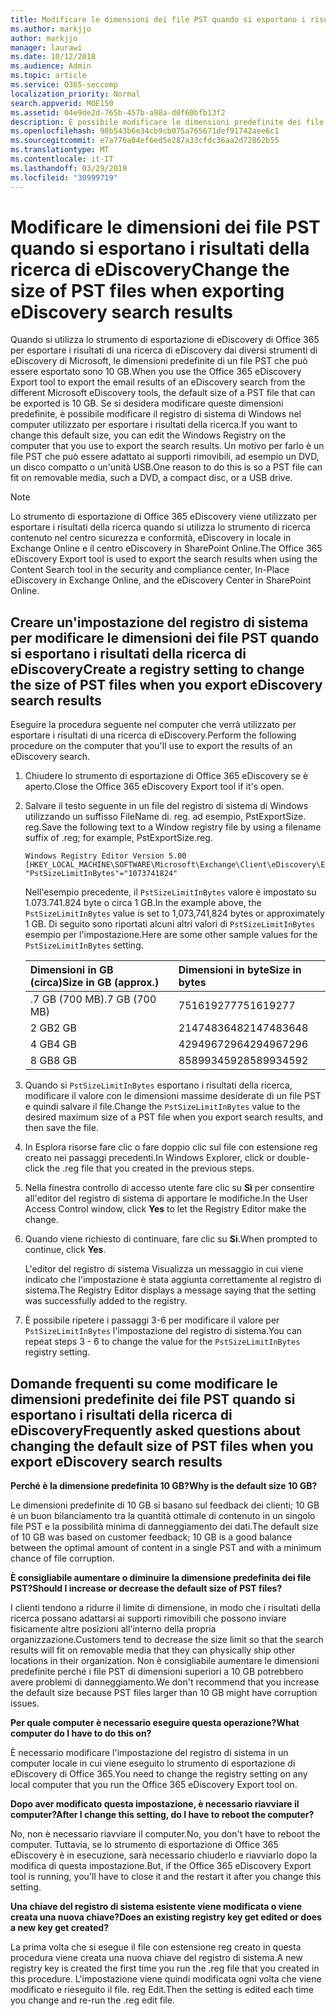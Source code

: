 ```yaml
---
title: Modificare le dimensioni dei file PST quando si esportano i risultati della ricerca di eDiscovery
ms.author: markjjo
author: markjjo
manager: laurawi
ms.date: 10/12/2018
ms.audience: Admin
ms.topic: article
ms.service: O365-seccomp
localization_priority: Normal
search.appverid: MOE150
ms.assetid: 04e9de2d-765b-457b-a98a-d0f60bfb13f2
description: È possibile modificare le dimensioni predefinite dei file PST scaricati nel computer quando si esportano i risultati della ricerca di eDiscovery.
ms.openlocfilehash: 98b543b6e34cb9cb075a765671def91742aee6c1
ms.sourcegitcommit: e7a776a04ef6ed5e287a33cfdc36aa2d72862b55
ms.translationtype: MT
ms.contentlocale: it-IT
ms.lasthandoff: 03/29/2019
ms.locfileid: "30999719"
---
```

# <a name="change-the-size-of-pst-files-when-exporting-ediscovery-search-results"></a><span data-ttu-id="e144c-103">Modificare le dimensioni dei file PST quando si esportano i risultati della ricerca di eDiscovery</span><span class="sxs-lookup"><span data-stu-id="e144c-103">Change the size of PST files when exporting eDiscovery search results</span></span>

<span data-ttu-id="e144c-104">Quando si utilizza lo strumento di esportazione di eDiscovery di Office 365 per esportare i risultati di una ricerca di eDiscovery dai diversi strumenti di eDiscovery di Microsoft, le dimensioni predefinite di un file PST che può essere esportato sono 10 GB.</span><span class="sxs-lookup"><span data-stu-id="e144c-104">When you use the Office 365 eDiscovery Export tool to export the email results of an eDiscovery search from the different Microsoft eDiscovery tools, the default size of a PST file that can be exported is 10 GB.</span></span> <span data-ttu-id="e144c-105">Se si desidera modificare queste dimensioni predefinite, è possibile modificare il registro di sistema di Windows nel computer utilizzato per esportare i risultati della ricerca.</span><span class="sxs-lookup"><span data-stu-id="e144c-105">If you want to change this default size, you can edit the Windows Registry on the computer that you use to export the search results.</span></span> <span data-ttu-id="e144c-106">Un motivo per farlo è un file PST che può essere adattato ai supporti rimovibili, ad esempio un DVD, un disco compatto o un'unità USB.</span><span class="sxs-lookup"><span data-stu-id="e144c-106">One reason to do this is so a PST file can fit on removable media, such a DVD, a compact disc, or a USB drive.</span></span> 
  
> [!NOTE]
>  <span data-ttu-id="e144c-107">Lo strumento di esportazione di Office 365 eDiscovery viene utilizzato per esportare i risultati della ricerca quando si utilizza lo strumento di ricerca contenuto nel centro sicurezza e conformità, eDiscovery in locale in Exchange Online e il centro eDiscovery in SharePoint Online.</span><span class="sxs-lookup"><span data-stu-id="e144c-107">The Office 365 eDiscovery Export tool is used to export the search results when using the Content Search tool in the security and compliance center, In-Place eDiscovery in Exchange Online, and the eDiscovery Center in SharePoint Online.</span></span>
  
## <a name="create-a-registry-setting-to-change-the-size-of-pst-files-when-you-export-ediscovery-search-results"></a><span data-ttu-id="e144c-108">Creare un'impostazione del registro di sistema per modificare le dimensioni dei file PST quando si esportano i risultati della ricerca di eDiscovery</span><span class="sxs-lookup"><span data-stu-id="e144c-108">Create a registry setting to change the size of PST files when you export eDiscovery search results</span></span>

<span data-ttu-id="e144c-109">Eseguire la procedura seguente nel computer che verrà utilizzato per esportare i risultati di una ricerca di eDiscovery.</span><span class="sxs-lookup"><span data-stu-id="e144c-109">Perform the following procedure on the computer that you'll use to export the results of an eDiscovery search.</span></span>
  
1. <span data-ttu-id="e144c-110">Chiudere lo strumento di esportazione di Office 365 eDiscovery se è aperto.</span><span class="sxs-lookup"><span data-stu-id="e144c-110">Close the Office 365 eDiscovery Export tool if it's open.</span></span> 
    
2. <span data-ttu-id="e144c-111">Salvare il testo seguente in un file del registro di sistema di Windows utilizzando un suffisso FileName di. reg. ad esempio, PstExportSize. reg.</span><span class="sxs-lookup"><span data-stu-id="e144c-111">Save the following text to a Window registry file by using a filename suffix of .reg; for example, PstExportSize.reg.</span></span> 
    
    ```
    Windows Registry Editor Version 5.00
    [HKEY_LOCAL_MACHINE\SOFTWARE\Microsoft\Exchange\Client\eDiscovery\ExportTool]
    "PstSizeLimitInBytes"="1073741824"
    ```

    <span data-ttu-id="e144c-112">Nell'esempio precedente, il `PstSizeLimitInBytes` valore è impostato su 1.073.741.824 byte o circa 1 GB.</span><span class="sxs-lookup"><span data-stu-id="e144c-112">In the example above, the  `PstSizeLimitInBytes` value is set to 1,073,741,824 bytes or approximately 1 GB.</span></span> <span data-ttu-id="e144c-113">Di seguito sono riportati alcuni altri valori di `PstSizeLimitInBytes` esempio per l'impostazione.</span><span class="sxs-lookup"><span data-stu-id="e144c-113">Here are some other sample values for the  `PstSizeLimitInBytes` setting.</span></span> 
    
    |<span data-ttu-id="e144c-114">**Dimensioni in GB (circa)**</span><span class="sxs-lookup"><span data-stu-id="e144c-114">**Size in GB (approx.)**</span></span>|<span data-ttu-id="e144c-115">**Dimensioni in byte**</span><span class="sxs-lookup"><span data-stu-id="e144c-115">**Size in bytes**</span></span>|
    |:-----|:-----|
    |<span data-ttu-id="e144c-116">.7 GB (700 MB)</span><span class="sxs-lookup"><span data-stu-id="e144c-116">.7 GB (700 MB)</span></span>  <br/> |<span data-ttu-id="e144c-117">751619277</span><span class="sxs-lookup"><span data-stu-id="e144c-117">751619277</span></span>  <br/> |
    |<span data-ttu-id="e144c-118">2 GB</span><span class="sxs-lookup"><span data-stu-id="e144c-118">2 GB</span></span>  <br/> |<span data-ttu-id="e144c-119">2147483648</span><span class="sxs-lookup"><span data-stu-id="e144c-119">2147483648</span></span>  <br/> |
    |<span data-ttu-id="e144c-120">4 GB</span><span class="sxs-lookup"><span data-stu-id="e144c-120">4 GB</span></span>  <br/> |<span data-ttu-id="e144c-121">4294967296</span><span class="sxs-lookup"><span data-stu-id="e144c-121">4294967296</span></span>  <br/> |
    |<span data-ttu-id="e144c-122">8 GB</span><span class="sxs-lookup"><span data-stu-id="e144c-122">8 GB</span></span>  <br/> |<span data-ttu-id="e144c-123">8589934592</span><span class="sxs-lookup"><span data-stu-id="e144c-123">8589934592</span></span>  <br/> |
   
3. <span data-ttu-id="e144c-124">Quando si `PstSizeLimitInBytes` esportano i risultati della ricerca, modificare il valore con le dimensioni massime desiderate di un file PST e quindi salvare il file.</span><span class="sxs-lookup"><span data-stu-id="e144c-124">Change the `PstSizeLimitInBytes` value to the desired maximum size of a PST file when you export search results, and then save the file.</span></span> 
    
4. <span data-ttu-id="e144c-125">In Esplora risorse fare clic o fare doppio clic sul file con estensione reg creato nei passaggi precedenti.</span><span class="sxs-lookup"><span data-stu-id="e144c-125">In Windows Explorer, click or double-click the .reg file that you created in the previous steps.</span></span>
    
5. <span data-ttu-id="e144c-126">Nella finestra controllo di accesso utente fare clic su **Sì** per consentire all'editor del registro di sistema di apportare le modifiche.</span><span class="sxs-lookup"><span data-stu-id="e144c-126">In the User Access Control window, click **Yes** to let the Registry Editor make the change.</span></span> 
    
6. <span data-ttu-id="e144c-127">Quando viene richiesto di continuare, fare clic su **Sì**.</span><span class="sxs-lookup"><span data-stu-id="e144c-127">When prompted to continue, click **Yes**.</span></span>
    
    <span data-ttu-id="e144c-128">L'editor del registro di sistema Visualizza un messaggio in cui viene indicato che l'impostazione è stata aggiunta correttamente al registro di sistema.</span><span class="sxs-lookup"><span data-stu-id="e144c-128">The Registry Editor displays a message saying that the setting was successfully added to the registry.</span></span>
    
7. <span data-ttu-id="e144c-129">È possibile ripetere i passaggi 3-6 per modificare il valore per `PstSizeLimitInBytes` l'impostazione del registro di sistema.</span><span class="sxs-lookup"><span data-stu-id="e144c-129">You can repeat steps 3 - 6 to change the value for the  `PstSizeLimitInBytes` registry setting.</span></span> 
  
## <a name="frequently-asked-questions-about-changing-the-default-size-of-pst-files-when-you-export-ediscovery-search-results"></a><span data-ttu-id="e144c-130">Domande frequenti su come modificare le dimensioni predefinite dei file PST quando si esportano i risultati della ricerca di eDiscovery</span><span class="sxs-lookup"><span data-stu-id="e144c-130">Frequently asked questions about changing the default size of PST files when you export eDiscovery search results</span></span>

 <span data-ttu-id="e144c-131">**Perché è la dimensione predefinita 10 GB?**</span><span class="sxs-lookup"><span data-stu-id="e144c-131">**Why is the default size 10 GB?**</span></span>
  
<span data-ttu-id="e144c-132">Le dimensioni predefinite di 10 GB si basano sul feedback dei clienti; 10 GB è un buon bilanciamento tra la quantità ottimale di contenuto in un singolo file PST e la possibilità minima di danneggiamento dei dati.</span><span class="sxs-lookup"><span data-stu-id="e144c-132">The default size of 10 GB was based on customer feedback; 10 GB is a good balance between the optimal amount of content in a single PST and with a minimum chance of file corruption.</span></span>
  
 <span data-ttu-id="e144c-133">**È consigliabile aumentare o diminuire la dimensione predefinita dei file PST?**</span><span class="sxs-lookup"><span data-stu-id="e144c-133">**Should I increase or decrease the default size of PST files?**</span></span>
  
<span data-ttu-id="e144c-134">I clienti tendono a ridurre il limite di dimensione, in modo che i risultati della ricerca possano adattarsi ai supporti rimovibili che possono inviare fisicamente altre posizioni all'interno della propria organizzazione.</span><span class="sxs-lookup"><span data-stu-id="e144c-134">Customers tend to decrease the size limit so that the search results will fit on removable media that they can physically ship other locations in their organization.</span></span> <span data-ttu-id="e144c-135">Non è consigliabile aumentare le dimensioni predefinite perché i file PST di dimensioni superiori a 10 GB potrebbero avere problemi di danneggiamento.</span><span class="sxs-lookup"><span data-stu-id="e144c-135">We don't recommend that you increase the default size because PST files larger than 10 GB might have corruption issues.</span></span>
  
 <span data-ttu-id="e144c-136">**Per quale computer è necessario eseguire questa operazione?**</span><span class="sxs-lookup"><span data-stu-id="e144c-136">**What computer do I have to do this on?**</span></span>
  
<span data-ttu-id="e144c-137">È necessario modificare l'impostazione del registro di sistema in un computer locale in cui viene eseguito lo strumento di esportazione di eDiscovery di Office 365.</span><span class="sxs-lookup"><span data-stu-id="e144c-137">You need to change the registry setting on any local computer that you run the Office 365 eDiscovery Export tool on.</span></span>
  
 <span data-ttu-id="e144c-138">**Dopo aver modificato questa impostazione, è necessario riavviare il computer?**</span><span class="sxs-lookup"><span data-stu-id="e144c-138">**After I change this setting, do I have to reboot the computer?**</span></span>
  
<span data-ttu-id="e144c-139">No, non è necessario riavviare il computer.</span><span class="sxs-lookup"><span data-stu-id="e144c-139">No, you don't have to reboot the computer.</span></span> <span data-ttu-id="e144c-140">Tuttavia, se lo strumento di esportazione di Office 365 eDiscovery è in esecuzione, sarà necessario chiuderlo e riavviarlo dopo la modifica di questa impostazione.</span><span class="sxs-lookup"><span data-stu-id="e144c-140">But, if the Office 365 eDiscovery Export tool is running, you'll have to close it and the restart it after you change this setting.</span></span>
  
 <span data-ttu-id="e144c-141">**Una chiave del registro di sistema esistente viene modificata o viene creata una nuova chiave?**</span><span class="sxs-lookup"><span data-stu-id="e144c-141">**Does an existing registry key get edited or does a new key get created?**</span></span>
  
<span data-ttu-id="e144c-142">La prima volta che si esegue il file con estensione reg creato in questa procedura viene creata una nuova chiave del registro di sistema.</span><span class="sxs-lookup"><span data-stu-id="e144c-142">A new registry key is created the first time you run the .reg file that you created in this procedure.</span></span> <span data-ttu-id="e144c-143">L'impostazione viene quindi modificata ogni volta che viene modificato e rieseguito il file. reg Edit.</span><span class="sxs-lookup"><span data-stu-id="e144c-143">Then the setting is edited each time you change and re-run the .reg edit file.</span></span>
